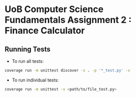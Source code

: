 # UoB Computer Science Fundamentals Assignment 2 : Finance Calculator

## Running Tests

- To run all tests:

```bash
coverage run -m unittest discover -s . -p '*_test.py' -v
```

- To run individual tests:

```bash
coverage run -m unittest -v <path/to/file_test.py>
```

